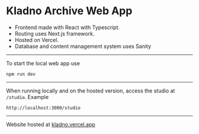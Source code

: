 # Kladno Archive Web App

- Frontend made with React with Typescript.
- Routing uses Next.js framework.
- Hosted on Vercel.
- Database and content management system uses Sanity

---

To start the local web app use

```
npm run dev
```

---

When running locally and on the hosted version, access the studio at `/studio`. Example

```
http://localhost:3000/studio
```

---

Website hosted at [kladno.vercel.app](https://kladno.vercel.app)
